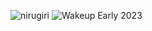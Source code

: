 ![nirugiri](https://img.shields.io/static/v1?label=nirugiri&message=1298989&color=ff69b4)
![Wakeup Early 2023](https://img.shields.io/badge/Wakeup_Early_2023-23/25-blue)

